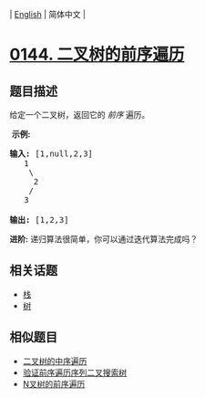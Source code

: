 
| [English](README_EN.md) | 简体中文 |
# [0144. 二叉树的前序遍历](https://leetcode-cn.com/problems/binary-tree-preorder-traversal/)
## 题目描述
<p>给定一个二叉树，返回它的&nbsp;<em>前序&nbsp;</em>遍历。</p>

<p>&nbsp;<strong>示例:</strong></p>

<pre><strong>输入:</strong> [1,null,2,3]  
   1
    \
     2
    /
   3 

<strong>输出:</strong> [1,2,3]
</pre>

<p><strong>进阶:</strong>&nbsp;递归算法很简单，你可以通过迭代算法完成吗？</p>

## 相关话题
- [栈](https://leetcode-cn.com/tag/stack)
- [树](https://leetcode-cn.com/tag/tree)
## 相似题目
- [二叉树的中序遍历](../binary-tree-inorder-traversal/README.md)
- [验证前序遍历序列二叉搜索树](../verify-preorder-sequence-in-binary-search-tree/README.md)
- [N叉树的前序遍历](../n-ary-tree-preorder-traversal/README.md)
